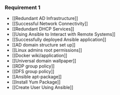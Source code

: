 ### Requirement 1
* [[Redundant AD Infrastructure]]
* [[Successful Network Connectivity]]
* [[Redundant DHCP Services]]
* [[Using Ansible to Interact with Remote Systems]]
* [[Successfully deployed Ansible application]]
* [[AD domain structure set up]]
* [[Linux admins root permissions]]
* [[Docker wiki/application]]
* [[Universal domain wallpaper]]
* [[RDP group policy]]
* [[DFS group policy]]
* [[Ansible apt-package]]
* [[Install Yum Package]]
* [[Create User Using Ansible]]

